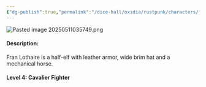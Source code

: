 ```yaml
---
{"dg-publish":true,"permalink":"/dice-hall/oxidia/rustpunk/characters/fran-lothaire/"}
---
```



![Pasted image 20250511035749.png](/img/user/Dice%20Hall/Assets/Pasted%20image%2020250511035749.png)

#### Description:
Fran Lothaire is a half-elf with leather armor, wide brim hat and a mechanical horse.
#### Level 4: Cavalier Fighter